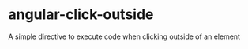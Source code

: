 angular-click-outside
=====================

A simple directive to execute code when clicking outside of an element

